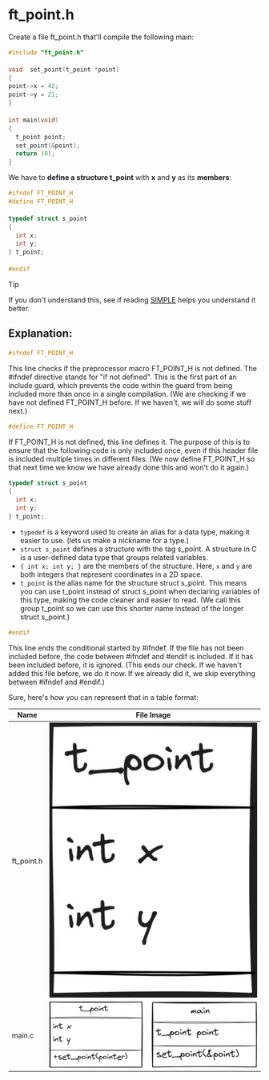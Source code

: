 # ft_point.h
Create a file ft_point.h that'll compile the following main:
```c
#include "ft_point.h"

void  set_point(t_point *point)
{
point->x = 42;
point->y = 21;
}

int main(void)
{
  t_point point;
  set_point(&point);
  return (0);
}
```
We have to **define a structure t_point** with **x** and **y** as its **members**:
```c
#ifndef FT_POINT_H
#define FT_POINT_H

typedef struct s_point
{
  int x;
  int y;
} t_point;

#endif
```
> [!TIP]
> If you don't understand this, see if reading [SIMPLE](SIMPLE.md) helps you understand it better.
## Explanation:
```c
#ifndef FT_POINT_H
```
This line checks if the preprocessor macro FT_POINT_H is not defined. The #ifndef directive stands for "if not defined". 
This is the first part of an include guard, which prevents the code within the guard from being included more than once in a single compilation.
(We are checking if we have not defined FT_POINT_H before. If we haven't, we will do some stuff next.)
```c
#define FT_POINT_H
```
If FT_POINT_H is not defined, this line defines it. 
The purpose of this is to ensure that the following code is only included once, even if this header file is included multiple times in different files.
(We now define FT_POINT_H so that next time we know we have already done this and won't do it again.)
```c
typedef struct s_point
{
  int x;
  int y;
} t_point;
```
- `typedef` is a keyword used to create an alias for a data type, making it easier to use. (lets us make a nickname for a type.)
- `struct s_point` defines a structure with the tag s_point. A structure in C is a user-defined data type that groups related variables.
- `{ int x; int y; }` are the members of the structure. Here, `x` and `y` are both integers that represent coordinates in a 2D space.
- `t_point` is the alias name for the structure struct s_point. This means you can use t_point instead of struct s_point when declaring variables of this type, making the code cleaner and easier to read. (We call this group t_point so we can use this shorter name instead of the longer struct s_point.)
```c
#endif
```
This line ends the conditional started by #ifndef. If the file has not been included before, the code between #ifndef and #endif is included. If it has been included before, it is ignored.
(This ends our check. If we haven't added this file before, we do it now. If we already did it, we skip everything between #ifndef and #endif.)

Sure, here's how you can represent that in a table format:

| Name      | File Image            |
|-----------|-----------------------|
| ft_point.h| ![ft_point.h](ft_point.h.png) |
| main.c    | ![main.c](main.c.png) |
